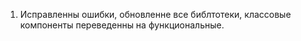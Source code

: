 1. Исправленны ошибки, обновленне все библтотеки, классовые компоненты переведенны на функциональные.
